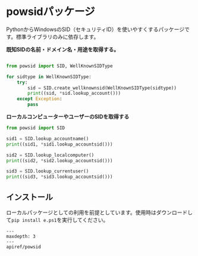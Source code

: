 # powsidパッケージ

PythonからWindowsのSID（セキュリティID）を使いやすくするパッケージです。標準ライブラリのみに依存します。

**既知SIDの名前・ドメイン名・用途を取得する。**
```python

from powsid import SID, WellKnownSIDType

for sidtype in WellKnownSIDType:
    try:
        sid = SID.create_wellknownsid(WellKnownSIDType(sidtype))
        print((sid, *sid.lookup_account()))
    except Exception:
        pass
```

**ローカルコンピューターやユーザーのSIDを取得する**
```python
from powsid import SID

sid1 = SID.lookup_accountname()
print((sid1, *sid1.lookup_accountsid()))

sid2 = SID.lookup_localcomputer()
print((sid2, *sid2.lookup_accountsid()))

sid3 = SID.lookup_currentuser()
print((sid3, *sid3.lookup_accountsid()))
```

## インストール

ローカルパッケージとしての利用を前提としています。使用時はダウンロードして`pip install e.ps1`を実行してください。

```{toctree}
---
maxdepth: 3
---
apiref/powsid
```